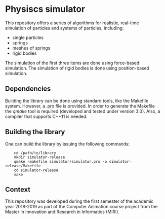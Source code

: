 # Physiscs simulator

This repository offers a series of algorithms for realistic, real-time
simulation of particles and systems of particles, including:
- single particles
- springs
- meshes of springs
- rigid bodies

The simulation of the first three items are done using force-based simulation.
The simulation of rigid bodies is done using position-based simulation.

## Dependencies

Building the library can be done using standard tools, like the Makefile
system. However, a .pro file is provided. In order to generate the Makefile
the _qmake_ tool is required (developed and tested under version 3.0). Also,
a compiler that supports C++11 is needed.

## Building the library

One can build the library by issuing the following commands:

        cd /path/to/library
        mkdir simulator-release
        qmake -makefile simulator/simulator.pro -o simulator-release/Makefile
        cd simulator-release
        make

## Context

This repository was developed during the first semester of the academic
year 2018-2019 as part of the Computer Animation course project from the
Master in Innovation and Research in Informatics (MIRI).
